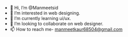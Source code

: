 - 👋 Hi, I’m @Manmeetsid
- 👀 I’m interested in web designing.
- 🌱 I’m currently learning ui/ux.
- 💞️ I’m looking to collaborate on web designer.
- 📫 How to reach me- manmeetkaur68504@gmail.com

<!---
Manmeetsid/Manmeetsid is a ✨ special ✨ repository because its `README.md` (this file) appears on your GitHub profile.
You can click the Preview link to take a look at your changes.
--->
